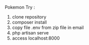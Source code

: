 Pokemon Try :

1. clone repository
2. composer install
3. copy file .env from zip file in email
4. php artisan serve
5. access localhost:8000
